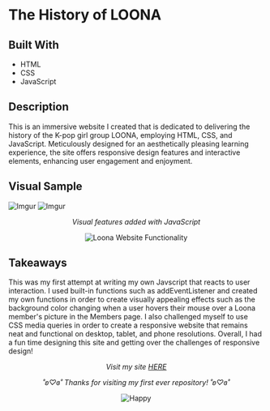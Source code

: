 # The History of LOONA

## Built With
- HTML
- CSS
- JavaScript

## Description

This is an immersive website I created that is dedicated to delivering the history of the K-pop girl group LOONA, employing HTML, CSS, and JavaScript. Meticulously designed for an aesthetically pleasing learning experience, the site offers responsive design features and interactive elements, enhancing user engagement and enjoyment.

## Visual Sample
![Imgur](https://i.imgur.com/4v7VWCq.png)
![Imgur](https://i.imgur.com/AmLWqlv.png)

<p align="center">
  <i>Visual features added with JavaScript</i>
</p>

<p align="center">
  <img src="https://media.giphy.com/media/GbrYSdVwwbqDXybmjS/giphy.gif" alt="Loona Website Functionality">
</p>

## Takeaways

This was my first attempt at writing my own Javscript that reacts to user interaction. I used built-in functions such as addEventListener and created my own functions in order to create visually appealing effects such as the background color changing when a user hovers their mouse over a Loona member's picture in the Members page. I also challenged myself to use CSS media queries in order to create a responsive website that remains neat and functional on desktop, tablet, and phone resolutions. Overall, I had a fun time designing this site and getting over the challenges of responsive design!


<p align="center">
  <i>Visit my site <a href="https://i6.cims.nyu.edu/~sb8249/loona/index.html">HERE</a></i>
</p>

<p align="center">
  <i>˚ʚ♡ɞ˚ Thanks for visiting my first ever repository! ˚ʚ♡ɞ˚</i>
</p>

<p align="center">
  <img src="https://media.giphy.com/media/2jvTUpp8WO1pu/giphy.gif" alt="Happy">
</p>
